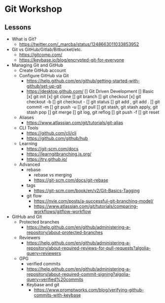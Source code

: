 # Git Workshop

## Lessons

- What is Git?
  - https://twitter.com/_marcba/status/1248663011033853952
- Git vs GitHub/Gitlab/Bitbucket/etc.
  - https://gitcomp.com/
  - https://keybase.io/blog/encrypted-git-for-everyone
- Managing Git and GitHub
  - Create GitHub account
  - Configure GitHub via Git
    - https://help.github.com/en/github/getting-started-with-github/set-up-git
    - https://desktop.github.com/
[] Git Driven Development
  [] Basic
    [x] git init
    [x] git clone
    [] git branch
    [] git checkout <branch>
    [x] git checkout -b <name>
    [] git checkout -
    [] git status
    [] git add <filename>, git add .
    [] git commit -m
    [] git push -u <remote> <branch>
    [] git pull
    [] git stash, git stash apply, git stash pop
    [] git merge
    [] git log, git reflog
    [] git push -f
    [] git reset
  - Aliases
    - https://www.atlassian.com/git/tutorials/git-alias
  - CLI Tools
    - https://github.com/cli/cli
    - https://github.com/github/hub
  - Learning
    - https://git-scm.com/docs
    - https://learngitbranching.js.org/
    - https://try.github.io/
  - Advanced
    - rebase
      - rebase vs merging
      - https://git-scm.com/docs/git-rebase
    - tags
      - https://git-scm.com/book/en/v2/Git-Basics-Tagging
    - git flow
      - https://nvie.com/posts/a-successful-git-branching-model/
      - https://www.atlassian.com/git/tutorials/comparing-workflows/gitflow-workflow
- GitHub and Git
  - Protected branches
    - https://help.github.com/en/github/administering-a-repository/about-protected-branches
  - Reviewers
    - https://help.github.com/en/github/administering-a-repository/about-required-reviews-for-pull-requests?algolia-query=reviewers
  - GPG
    - verified commits
    - https://help.github.com/en/github/administering-a-repository/about-required-commit-signing?algolia-query=verified%20commits
    - Keybase and git
      - https://www.promptworks.com/blog/verifying-github-commits-with-keybase
